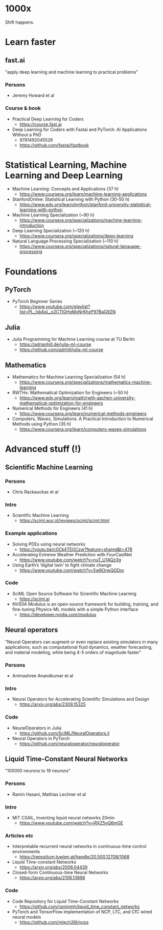 # 1000x

Shift happens.


# Learn faster


## fast.ai

"apply deep learning and machine learning to practical problems"

### Persons

+ Jeremy Howard et al

### Course & book

+ Practical Deep Learning for Coders
  - https://course.fast.ai
+ Deep Learning for Coders with Fastai and PyTorch: AI Applications Without a PhD
  - 9781492045526
  - https://github.com/fastai/fastbook


# Statistical Learning, Machine Learning and Deep Learning

+ Machine Learning: Concepts and Applications (37 h)
  - https://www.coursera.org/learn/machine-learning-applications 
+ StanfordOnline: Statistical Learning with Python (30-50 h)
  - https://www.edx.org/learn/python/stanford-university-statistical-learning-with-python
+ Machine Learning Specialization (~90 h)
  - https://www.coursera.org/specializations/machine-learning-introduction 
+ Deep Learning Specialization (~120 h)
  - https://www.coursera.org/specializations/deep-learning
+ Natural Language Processing Specialization (~110 h)
  - https://www.coursera.org/specializations/natural-language-processing 


# Foundations

## PyTorch

+ PyTorch Beginner Series
  - https://www.youtube.com/playlist?list=PL_lsbAsL_o2CTlGHgMxNrKhzP97BaG9ZN

## Julia

+ Julia Programming for Machine Learning course at TU Berlin
  - https://adrianhill.de/julia-ml-course
  - https://github.com/adrhill/julia-ml-course

## Mathematics

+ Mathematics for Machine Learning Specialization (54 h)
  - https://www.coursera.org/specializations/mathematics-machine-learning
+ RWTHx: Mathematical Optimization for Engineers (~50 h)
  - https://www.edx.org/learn/math/rwth-aachen-university-mathematical-optimization-for-engineers
+ Numerical Methods for Engineers (41 h)
  - https://www.coursera.org/learn/numerical-methods-engineers
+ Computers, Waves, Simulations: A Practical Introduction to Numerical Methods using Python (35 h)
  - https://www.coursera.org/learn/computers-waves-simulations



# Advanced stuff (!)


## Scientific Machine Learning

### Persons

+ Chris Rackauckas et al

### Intro

+ Scientific Machine Learning
  - https://sciml.wur.nl/reviews/sciml/sciml.html

### Example applications

+ Solving PDEs using neural networks
  - https://youtu.be/c0Ck4TEGCzw?feature=shared&t=478
+ Accelerating Extreme Weather Prediction with FourCastNet
  - https://www.youtube.com/watch?v=nuT_U1AQz3g
+ Using Earth’s ‘digital twin’ to fight climate change
  - https://www.youtube.com/watch?v=5w8OrwQGDro

### Code

+ SciML Open Source Software for Scientific Machine Learning
  - https://sciml.ai
+ NVIDIA Modulus is an open-source framework for building, training, and fine-tuning Physics-ML models with a simple Python interface
  - https://developer.nvidia.com/modulus	



## Neural operators

"Neural Operators can augment or even replace existing simulators in many applications, such as computational fluid dynamics, weather forecasting, and material modeling, while being 4-5 orders of magnitude faster"

### Persons

+ Animashree Anandkumar et al

### Intro

+ Neural Operators for Accelerating Scientific Simulations and Design
  - https://arxiv.org/abs/2309.15325

### Code

+ NeuralOperators in Julia
  - https://github.com/SciML/NeuralOperators.jl
+ Neural Operators in PyTorch
  - https://github.com/neuraloperator/neuraloperator



## Liquid Time-Constant Neural Networks 

"100000 neurons to 19 neurons"

### Persons

+ Ramin Hasani, Mathias Lechner et al

### Intro

+ MIT CSAIL, Inventing liquid neural networks 20min
  - https://www.youtube.com/watch?v=iRXZ5vQ6mGE

### Articles etc

+ Interpretable recurrent neural networks in continuous-time control environments
  - https://repositum.tuwien.at/handle/20.500.12708/1068 
+ Liquid Time-constant Networks
  - https://arxiv.org/abs/2006.04439 
+ Closed-form Continuous-time Neural Networks
  - https://arxiv.org/abs/2106.13898 

### Code

+ Code Repository for Liquid Time-Constant Networks
  - https://github.com/raminmh/liquid_time_constant_networks
+ PyTorch and TensorFlow implementation of NCP, LTC, and CfC wired neural models
  - https://github.com/mlech26l/ncps
